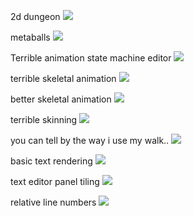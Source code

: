 2d dungeon
![](2d/dungeon.png)

metaballs
![](2d/metaballs.png)

Terrible animation state machine editor
![](animation/asm_editor.png)

terrible skeletal animation
![](animation/terrible_skeleton.png)

better skeletal animation
![](animation/better_skeleton.png)

terrible skinning
![](animation/terrible_skinning.png)

you can tell by the way i use my walk..
![](animation/you_can_tell_by_the_way_i_use_my_walk.png)

basic text rendering
![](text_editor/kalam-2020-05-30.png)

text editor panel tiling
![](text_editor/kalam-2020-06-06.png)

relative line numbers 
![](text_editor/kalam.PNG)


